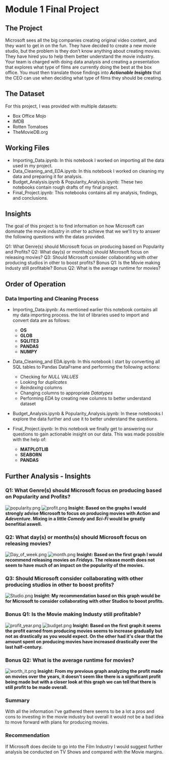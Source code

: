 # Module 1 Final Project

## The Project 
Microsoft sees all the big companies creating original video content, and they want to get in on the fun. They have decided to create a new movie studio, but the problem is they don’t know anything about creating movies. They have hired you to help them better understand the movie industry. Your team is charged with doing data analysis and creating a presentation that explores what type of films are currently doing the best at the box office. You must then translate those findings into **_Actionable Insights_** that the CEO can use when deciding what type of films they should be creating.

## The Dataset
For this project, I was provided with multiple datasets:
* Box Office Mojo
* IMDB
* Rotten Tomatoes
* TheMovieDB.org

## Working Files
* Importing_Data.ipynb: In this notebook I worked on importing all the data used in my project.
* Data_Cleaning_and_EDA.ipynb: In this notebook I worked on cleaning my data and preparing it for analysis.
* Budget_Analysis.ipynb & Popularity_Analysis.ipynb: These two notebooks contain rough drafts of my final project.
* Final_Project.ipynb: This notebooks contains all my analysis, findings, and conclusions.

## Insights
The goal of this project is to find information on how Microsoft can dominate the movie industry in other to achieve that we we'll try to answer the following questions with the datas provided.

Q1: What Genre(s) should Microsoft focus on producing based on Popularity and Profits?
Q2: What day(s) or months(s) should Microsoft focus on releasing movies?
Q3: Should Microsoft consider collaborating with other producing studios in other to boost profits?
Bonus Q1: Is the Movie making Industy still profitable?
Bonus Q2: What is the average runtime for movies?

## Order of Operation
### Data Importing and Cleaning Process
* Importing_Data.ipynb: As mentioned earlier this notebook contains all my data importing process. the list of libraries used to import and convert data are as follows:
    - **OS**
    - **GLOB**
    - **SQLITE3**
    - **PANDAS**
    - **NUMPY**
    
* Data_Cleaning_and EDA.ipynb: In this notebook I start by converting all SQL tables to Pandas DataFrame and performing the following actions:
    * Checking for _NULL VALUES_ 
    * Looking for _duplicates_
    * _Reindexing_ columns
    * Changing columns to appropriate _Datatypes_
    * Performing _EDA_ by creating new columns to better understand dataset
    
* Budget_Analysis.ipynb & Popularity_Analysis.ipynb: In these notebooks I explore the data further and use it to better understand the questions.

* Final_Project.ipynb: In this notebook we finally get to answering our questions to gain actionable insight on our data. This was made possible with the help of:
    - **MATPLOTLIB**
    - **SEABORN**
    - **PANDAS**

## Further Analysis - Insights
### Q1: What Genre(s) should Microsoft focus on producing based on Popularity and Profits?
![popularity.png](images/popularity.png)
![profit.png](images/profit.png)
**Insight: Based on the graphs I would strongly advise Microsoft to focus on producing movies with _Action_ and _Adeventure_. Mixing in a little _Comedy_ and _Sci-Fi_ would be greatly benefitial aswell.**

### Q2: What day(s) or months(s) should Microsoft focus on releasing movies?
![Day_of_week.png](images/Day_of_week.png)
![month.png](images/month.png)
**Insight: Based on the first graph I would recommend releasing movies on _Fridays_. The release month does not seem to have much of an impact on the popularity of the movies.**

### Q3: Should Microsoft consider collaborating with other producing studios in other to boost profits?
![Studio.png](images/Studio.png)
**Insight: My recommendation based on this graph would be for Microsoft to consider collaborating with other Studios to boost profits.**

### Bonus Q1: Is the Movie making Industy still profitable?
![profit_year.png](images/profit_year.png)
![budget.png](images/budget.png)
**Insight: Based on the first graph it seems the profit earned from producing movies seems to increase gradually but not as drastically as you would expect. On the other had it's clear that the amount spent on producing movies have increased drastically over the last half-century.**

### Bonus Q2: What is the average runtime for movies?
![worth_it.png](images/worth_it.png)
**Insight: From my previous graph analyzing the profit made on movies over the years, it doesn't seem like there is a significant profit being made but with a closer look at this graph we can tell that there is still profit to be made overall.**

### Summary
With all the information I've gathered there seems to be a lot a pros and cons to investing in the movie industry but overall it would not be a bad idea to move forward with plans for producing movies.

### Recommendation
If Microsoft does decide to go into the Film Industry I would suggest further analysis be conducted on TV Shows and compared with the Movie margins.

